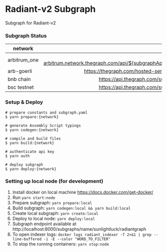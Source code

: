 # Radiant-v2 Subgraph

Subgraph for Radiant-v2

### Subgraph Status

| network     | subgraph |
| ----------  | :------: | 
| arbitrum_one  | https://gateway-arbitrum.network.thegraph.com/api/${subgraphApikey}/subgraphs/id/E1UTUGaNbTb4XbEYoupJZ5hU62hW9CnadKTXLRSP2hM |  
| arb-goerli  | https://thegraph.com/hosted-service/subgraph/radiantcapitaldevelopment/radiant-arbi-goerli |  
| bnb chain | https://api.thegraph.com/subgraphs/name/radiantcapitaldevelopment/radiant-bsc |  
| bsc testnet  | https://api.thegraph.com/subgraphs/name/radiantcapitaldevelopment/bsc-testnet |  



### Setup & Deploy

````
# prepare constants and subgraph.yaml
$ yarn prepare:{network}

# generate Assembly Script typings
$ yarn codegen:{network}

# compile and build files
$ yarn build:{network}

# authenticate api key
$ yarn auth

# deploy subgraph
$ yarn deploy:{network}
````

### Setting up local node (for development)
1. Install docker on local machine https://docs.docker.com/get-docker/
2. Run `yarn start:node` 
3. Prepare subgraph: `yarn prepare:local`
4. Build subgraph: `yarn codegen:local && yarn build:local`
5. Create local subgraph: `yarn create:local`
6. Deploy to local node: `yarn deploy:local`
7. Subgraph endpoint available at http://localhost:8000/subgraphs/name/sunlightluck/radiantgraph
8. To open indexer logs: `docker logs radiant_indexer -f 2>&1 | grep --line-buffered -i -E --color "WORD_TO_FILTER"`
9. To stop the running containers: `yarn stop:node`
